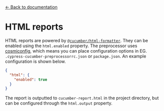 [← Back to documentation](readme.md)

# HTML reports

HTML reports are powered by [`@cucumber/html-formatter`](https://github.com/cucumber/html-formatter). They can be enabled using the `html.enabled` property. The preprocessor uses [cosmiconfig](https://github.com/davidtheclark/cosmiconfig), which means you can place configuration options in EG. `.cypress-cucumber-preprocessorrc.json` or `package.json`. An example configuration is shown below.

```json
{
  "html": {
    "enabled": true
  }
}
```

The report is outputted to `cucumber-report.html` in the project directory, but can be configured through the `html.output` property.
